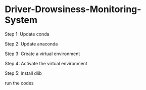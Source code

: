 # Driver-Drowsiness-Monitoring-System



Step 1: Update conda

Step 2: Update anaconda

Step 3: Create a virtual environment

Step 4: Activate the virtual environment

Step 5: Install dlib

run the codes
